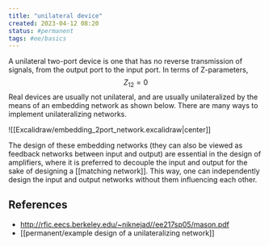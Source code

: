 ```yaml
---
title: "unilateral device"
created: 2023-04-12 08:20
status: #permanent
tags: #ee/basics
---
```


A unilateral two-port device is one that has no reverse transmission of signals, from the output port to the input port. In terms of Z-parameters,
$$
Z_{12} = 0
$$
Real devices are usually not unilateral, and are usually unilateralized by the means of an embedding network as shown below. There are many ways to implement unilateralizing networks.

![[Excalidraw/embedding_2port_network.excalidraw|center]]

The design of these embedding networks (they can also be viewed as feedback networks between input and output) are essential in the design of amplifiers, where it is preferred to decouple the input and output for the sake of designing a [[matching network]]. This way, one can independently design the input and output networks without them influencing each other.

## References
- http://rfic.eecs.berkeley.edu/~niknejad//ee217sp05/mason.pdf
- [[permanent/example design of a unilateralizing network]]
